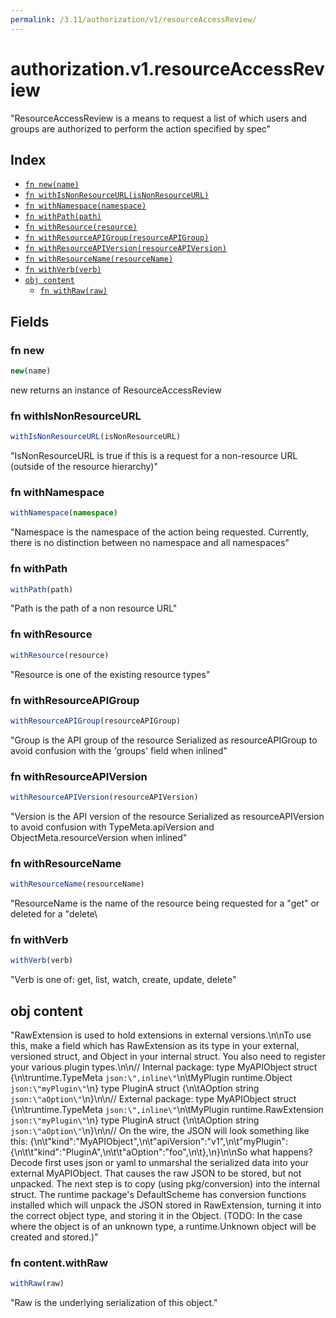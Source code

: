 ```yaml
---
permalink: /3.11/authorization/v1/resourceAccessReview/
---
```


# authorization.v1.resourceAccessReview

"ResourceAccessReview is a means to request a list of which users and groups are authorized to perform the action specified by spec"

## Index

* [`fn new(name)`](#fn-new)
* [`fn withIsNonResourceURL(isNonResourceURL)`](#fn-withisnonresourceurl)
* [`fn withNamespace(namespace)`](#fn-withnamespace)
* [`fn withPath(path)`](#fn-withpath)
* [`fn withResource(resource)`](#fn-withresource)
* [`fn withResourceAPIGroup(resourceAPIGroup)`](#fn-withresourceapigroup)
* [`fn withResourceAPIVersion(resourceAPIVersion)`](#fn-withresourceapiversion)
* [`fn withResourceName(resourceName)`](#fn-withresourcename)
* [`fn withVerb(verb)`](#fn-withverb)
* [`obj content`](#obj-content)
  * [`fn withRaw(raw)`](#fn-contentwithraw)

## Fields

### fn new

```ts
new(name)
```

new returns an instance of ResourceAccessReview

### fn withIsNonResourceURL

```ts
withIsNonResourceURL(isNonResourceURL)
```

"IsNonResourceURL is true if this is a request for a non-resource URL (outside of the resource hierarchy)"

### fn withNamespace

```ts
withNamespace(namespace)
```

"Namespace is the namespace of the action being requested.  Currently, there is no distinction between no namespace and all namespaces"

### fn withPath

```ts
withPath(path)
```

"Path is the path of a non resource URL"

### fn withResource

```ts
withResource(resource)
```

"Resource is one of the existing resource types"

### fn withResourceAPIGroup

```ts
withResourceAPIGroup(resourceAPIGroup)
```

"Group is the API group of the resource Serialized as resourceAPIGroup to avoid confusion with the 'groups' field when inlined"

### fn withResourceAPIVersion

```ts
withResourceAPIVersion(resourceAPIVersion)
```

"Version is the API version of the resource Serialized as resourceAPIVersion to avoid confusion with TypeMeta.apiVersion and ObjectMeta.resourceVersion when inlined"

### fn withResourceName

```ts
withResourceName(resourceName)
```

"ResourceName is the name of the resource being requested for a \"get\" or deleted for a \"delete\

### fn withVerb

```ts
withVerb(verb)
```

"Verb is one of: get, list, watch, create, update, delete"

## obj content

"RawExtension is used to hold extensions in external versions.\n\nTo use this, make a field which has RawExtension as its type in your external, versioned struct, and Object in your internal struct. You also need to register your various plugin types.\n\n// Internal package: type MyAPIObject struct {\n\truntime.TypeMeta `json:\",inline\"`\n\tMyPlugin runtime.Object `json:\"myPlugin\"`\n} type PluginA struct {\n\tAOption string `json:\"aOption\"`\n}\n\n// External package: type MyAPIObject struct {\n\truntime.TypeMeta `json:\",inline\"`\n\tMyPlugin runtime.RawExtension `json:\"myPlugin\"`\n} type PluginA struct {\n\tAOption string `json:\"aOption\"`\n}\n\n// On the wire, the JSON will look something like this: {\n\t\"kind\":\"MyAPIObject\",\n\t\"apiVersion\":\"v1\",\n\t\"myPlugin\": {\n\t\t\"kind\":\"PluginA\",\n\t\t\"aOption\":\"foo\",\n\t},\n}\n\nSo what happens? Decode first uses json or yaml to unmarshal the serialized data into your external MyAPIObject. That causes the raw JSON to be stored, but not unpacked. The next step is to copy (using pkg/conversion) into the internal struct. The runtime package's DefaultScheme has conversion functions installed which will unpack the JSON stored in RawExtension, turning it into the correct object type, and storing it in the Object. (TODO: In the case where the object is of an unknown type, a runtime.Unknown object will be created and stored.)"

### fn content.withRaw

```ts
withRaw(raw)
```

"Raw is the underlying serialization of this object."